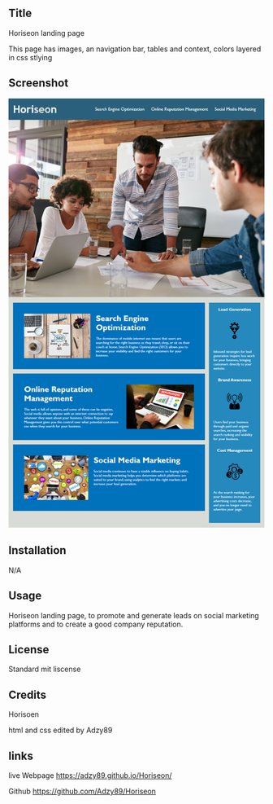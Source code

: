 ## Title

Horiseon landing page

This page has images, an navigation bar, tables and context, colors layered in css stlying 

## Screenshot

![screenshot of horiseon](01-html-css-git-homework-demo.png)

## Installation

N/A

## Usage

Horiseon landing page, to promote and generate leads on social marketing platforms and to create a good company reputation.


## License

Standard mit liscense

## Credits

Horisoen 

html and css edited by Adzy89

## links

live Webpage
https://adzy89.github.io/Horiseon/


Github
https://github.com/Adzy89/Horiseon

